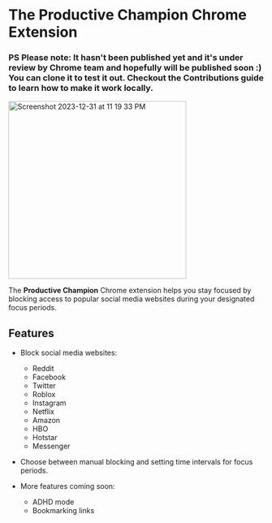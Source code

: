 # The Productive Champion Chrome Extension

### PS Please note: It hasn't been published yet and it's under review by Chrome team and hopefully will be published soon :) You can clone it to test it out. Checkout the Contributions guide to learn how to make it work locally.

<img width="350" alt="Screenshot 2023-12-31 at 11 19 33 PM" src="https://github.com/pritipsingh/The-Productive-Champion/assets/85965351/9be54905-87fc-4c18-9172-ed3f46baaa3f">


The **Productive Champion** Chrome extension helps you stay focused by blocking access to popular social media websites during your designated focus periods.

## Features

- Block social media websites:
  - Reddit
  - Facebook
  - Twitter
  - Roblox
  - Instagram
  - Netflix
  - Amazon
  - HBO
  - Hotstar
  - Messenger

- Choose between manual blocking and setting time intervals for focus periods.

- More features coming soon:
  - ADHD mode
  - Bookmarking links
